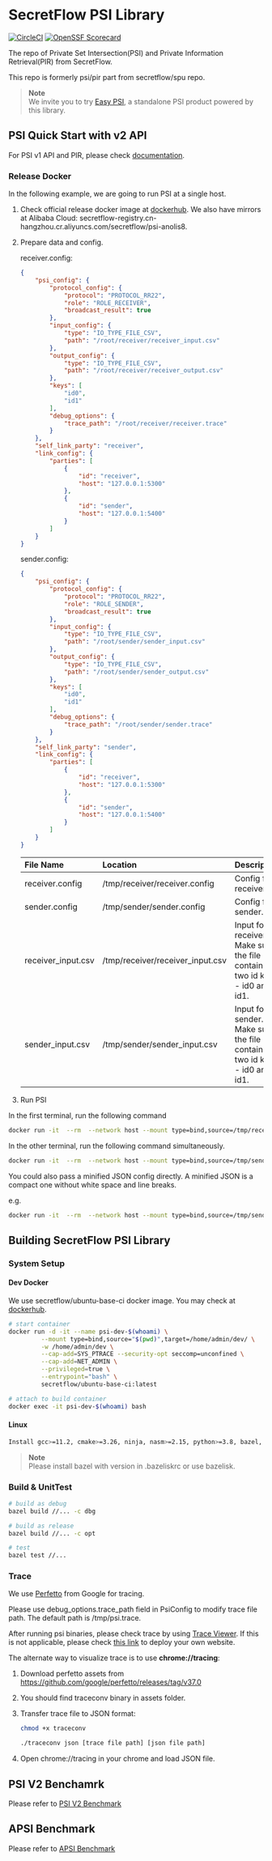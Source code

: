 # SecretFlow PSI Library

[![CircleCI](https://dl.circleci.com/status-badge/img/gh/secretflow/psi/tree/main.svg?style=svg)](https://dl.circleci.com/status-badge/redirect/gh/secretflow/psi/tree/main)
[![OpenSSF Scorecard](https://api.securityscorecards.dev/projects/github.com/secretflow/psi/badge)](https://securityscorecards.dev/viewer/?uri=github.com/secretflow/psi)

The repo of Private Set Intersection(PSI) and Private Information Retrieval(PIR) from SecretFlow.

This repo is formerly psi/pir part from secretflow/spu repo.

> **Note**<br>
We invite you to try [Easy PSI](https://www.secretflow.org.cn/zh-CN/docs/easy-psi/), a standalone PSI product powered by this library.

## PSI Quick Start with v2 API

For PSI v1 API and PIR, please check [documentation](https://www.secretflow.org.cn/docs/psi).

### Release Docker

In the following example, we are going to run PSI at a single host.

1. Check official release docker image at [dockerhub](https://hub.docker.com/r/secretflow/psi-anolis8). We also have mirrors at Alibaba Cloud: secretflow-registry.cn-hangzhou.cr.aliyuncs.com/secretflow/psi-anolis8.

2. Prepare data and config.

    receiver.config:

    ```json
    {
        "psi_config": {
            "protocol_config": {
                "protocol": "PROTOCOL_RR22",
                "role": "ROLE_RECEIVER",
                "broadcast_result": true
            },
            "input_config": {
                "type": "IO_TYPE_FILE_CSV",
                "path": "/root/receiver/receiver_input.csv"
            },
            "output_config": {
                "type": "IO_TYPE_FILE_CSV",
                "path": "/root/receiver/receiver_output.csv"
            },
            "keys": [
                "id0",
                "id1"
            ],
            "debug_options": {
                "trace_path": "/root/receiver/receiver.trace"
            }
        },
        "self_link_party": "receiver",
        "link_config": {
            "parties": [
                {
                    "id": "receiver",
                    "host": "127.0.0.1:5300"
                },
                {
                    "id": "sender",
                    "host": "127.0.0.1:5400"
                }
            ]
        }
    }
    ```

    sender.config:

    ```json
    {
        "psi_config": {
            "protocol_config": {
                "protocol": "PROTOCOL_RR22",
                "role": "ROLE_SENDER",
                "broadcast_result": true
            },
            "input_config": {
                "type": "IO_TYPE_FILE_CSV",
                "path": "/root/sender/sender_input.csv"
            },
            "output_config": {
                "type": "IO_TYPE_FILE_CSV",
                "path": "/root/sender/sender_output.csv"
            },
            "keys": [
                "id0",
                "id1"
            ],
            "debug_options": {
                "trace_path": "/root/sender/sender.trace"
            }
        },
        "self_link_party": "sender",
        "link_config": {
            "parties": [
                {
                    "id": "receiver",
                    "host": "127.0.0.1:5300"
                },
                {
                    "id": "sender",
                    "host": "127.0.0.1:5400"
                }
            ]
        }
    }
    ```

    | File Name          | Location                            | Description                                                                |
    | :----------------  | :---------------------------------- | :------------------------------------------------------------------------- |
    | receiver.config    | /tmp/receiver/receiver.config       | Config for receiver.                                                       |
    | sender.config      | /tmp/sender/sender.config           | Config for sender.                                                         |
    | receiver_input.csv | /tmp/receiver/receiver_input.csv | Input for receiver. Make sure the file contains two id keys - id0 and id1. |
    | sender_input.csv   | /tmp/sender/sender_input.csv     | Input for sender. Make sure the file contains two id keys - id0 and id1.   |

3. Run PSI

In the first terminal, run the following command

```bash
docker run -it  --rm  --network host --mount type=bind,source=/tmp/receiver,target=/root/receiver --cap-add=SYS_PTRACE --security-opt seccomp=unconfined --cap-add=NET_ADMIN --privileged=true secretflow-registry.cn-hangzhou.cr.aliyuncs.com/secretflow/psi-anolis8:latest --config receiver/receiver.config
```

In the other terminal, run the following command simultaneously.

```bash
docker run -it  --rm  --network host --mount type=bind,source=/tmp/sender,target=/root/sender  --cap-add=SYS_PTRACE --security-opt seccomp=unconfined --cap-add=NET_ADMIN --privileged=true secretflow-registry.cn-hangzhou.cr.aliyuncs.com/secretflow/psi-anolis8:latest --config sender/sender.config
```

You could also pass a minified JSON config directly. A minified JSON is a compact one without white space and line breaks.

e.g.

```bash
docker run -it  --rm  --network host --mount type=bind,source=/tmp/sender,target=/root/sender  --cap-add=SYS_PTRACE --security-opt seccomp=unconfined --cap-add=NET_ADMIN --privileged=true secretflow-registry.cn-hangzhou.cr.aliyuncs.com/secretflow/psi-anolis8:latest --json '{"psi_config":{"protocol_config":{"protocol":"PROTOCOL_RR22","role":"ROLE_RECEIVER","broadcast_result":true},"input_config":{"type":"IO_TYPE_FILE_CSV","path":"/root/receiver/receiver_input.csv"},"output_config":{"type":"IO_TYPE_FILE_CSV","path":"/root/receiver/receiver_output.csv"},"keys":["id0","id1"],"debug_options":{"trace_path":"/root/receiver/receiver.trace"}},"self_link_party":"receiver","link_config":{"parties":[{"id":"receiver","host":"127.0.0.1:5300"},{"id":"sender","host":"127.0.0.1:5400"}]}}'
```

## Building SecretFlow PSI Library

### System Setup


#### Dev Docker

We use secretflow/ubuntu-base-ci docker image. You may check at [dockerhub](https://hub.docker.com/r/secretflow/ubuntu-base-ci).

```sh
# start container
docker run -d -it --name psi-dev-$(whoami) \
         --mount type=bind,source="$(pwd)",target=/home/admin/dev/ \
         -w /home/admin/dev \
         --cap-add=SYS_PTRACE --security-opt seccomp=unconfined \
         --cap-add=NET_ADMIN \
         --privileged=true \
         --entrypoint="bash" \
         secretflow/ubuntu-base-ci:latest

# attach to build container
docker exec -it psi-dev-$(whoami) bash
```

#### Linux

```sh
Install gcc>=11.2, cmake>=3.26, ninja, nasm>=2.15, python>=3.8, bazel, golang, xxd, lld
```

> **Note**<br>
Please install bazel with version in .bazeliskrc or use bazelisk.

### Build & UnitTest




``` sh
# build as debug
bazel build //... -c dbg

# build as release
bazel build //... -c opt

# test
bazel test //...
```

### Trace

We use [Perfetto](https://perfetto.dev/) from Google for tracing.

Please use debug_options.trace_path field in PsiConfig to modify trace file path. The default path is /tmp/psi.trace.

After running psi binaries, please check trace by using [Trace Viewer](https://ui.perfetto.dev/). If this is not applicable,
please check [this link](https://github.com/google/perfetto/issues/170) to deploy your own website.

The alternate way to visualize trace is to use **chrome://tracing**:

1. Download perfetto assets from <https://github.com/google/perfetto/releases/tag/v37.0>
2. You should find traceconv binary in assets folder.
3. Transfer trace file to JSON format:

    ```bash
    chmod +x traceconv

    ./traceconv json [trace file path] [json file path]
    ```

4. Open chrome://tracing in your chrome and load JSON file.





## PSI V2 Benchamrk

Please refer to [PSI V2 Benchmark](docs/user_guide/psi_v2_benchmark.md)

## APSI Benchmark

Please refer to [APSI Benchmark](docs/user_guide/apsi_benchmark.md)
